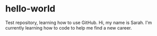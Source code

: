 # hello-world
Test repository, learning how to use GitHub.
Hi, my name is Sarah. I'm currently learning how to code to help me find a new career. 
